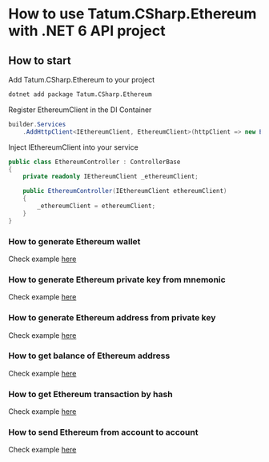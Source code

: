 # How to use Tatum.CSharp.Ethereum with .NET 6 API project

## How to start

Add Tatum.CSharp.Ethereum to your project

```bash
dotnet add package Tatum.CSharp.Ethereum
```

Register EthereumClient in the DI Container

```csharp
builder.Services
    .AddHttpClient<IEthereumClient, EthereumClient>(httpClient => new EthereumClient(httpClient, apiKey));
```

Inject IEthereumClient into your service

```csharp
public class EthereumController : ControllerBase
{
    private readonly IEthereumClient _ethereumClient;

    public EthereumController(IEthereumClient ethereumClient)
    {
        _ethereumClient = ethereumClient;
    }
}
```

### How to generate Ethereum wallet

Check example [here](https://github.com/tatumio/tatum-csharp/blob/master/Tatum.CSharp.Demo/Controllers/EthereumController.cs#L21)

### How to generate Ethereum private key from mnemonic

Check example [here](https://github.com/tatumio/tatum-csharp/blob/master/Tatum.CSharp.Demo/Controllers/EthereumController.cs#L32)


### How to generate Ethereum address from private key

Check example [here](https://github.com/tatumio/tatum-csharp/blob/master/Tatum.CSharp.Demo/Controllers/EthereumController.cs#L43)

### How to get balance of Ethereum address

Check example [here](https://github.com/tatumio/tatum-csharp/blob/master/Tatum.CSharp.Demo/Controllers/EthereumController.cs#L51)

### How to get Ethereum transaction by hash

Check example [here](https://github.com/tatumio/tatum-csharp/blob/master/Tatum.CSharp.Demo/Controllers/EthereumController.cs#L59)

### How to send Ethereum from account to account

Check example [here](https://github.com/tatumio/tatum-csharp/blob/master/Tatum.CSharp.Demo/Controllers/EthereumController.cs#L82)

